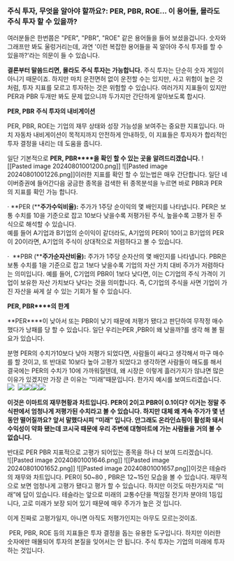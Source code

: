 ### 주식 투자, 무엇을 알아야 할까요?: PER, PBR, ROE... 이 용어들, 몰라도 주식 투자 할 수 있을까?

여러분들은 한번쯤은 "PER", "PBR", "ROE" 같은 용어들을 들어 보셨을겁니다. 숫자와 그래프만 봐도 울렁거리는데, 과연 '이런 복잡한 용어들을 꼭 알아야 주식 투자를 할 수 있을까?'라는 의문이 들 수 있습니다.

**결론부터 말씀드리면, 몰라도 주식 투자는 가능합니다.** 주식 투자는 단순히 숫자 게임이 아니기 때문이죠. 하지만 마치 운전면허 없이 운전할 수는 있지만, 사고 위험이 높은 것처럼, 투자 지표를 모르고 투자하는 것은 위험할 수 있습니다. 여러가지 지표들이 있지만 PER과 PBR 두개만 봐도 문제 없으니까 두가지만 간단하게 알아보도록 합시다.

**PER, PBR** **주식 투자의 내비게이션**

PER, PBR, ROE는 기업의 재무 상태와 성장 가능성을 보여주는 중요한 지표입니다. 마치 자동차 내비게이션이 목적지까지 안전하게 안내하듯, 이 지표들은 투자자가 합리적인 투자 결정을 내리는 데 도움을 줍니다.

일단 기본적으로 **PER, PBR****을 확인 할 수 있는 곳을 알려드리겠습니다.**
![[Pasted image 20240801001200.png]]
![[Pasted image 20240801001226.png]]이러한 지표를 확인 할 수 있는법은 매우 간단합니다. 일단 네이버증권에 들어간다음 궁금한 종목을 검색한 뒤 종목분석을 누르면 바로 PBR과 PER의 지표를 확인 가능 합니다.

· **PER (****주가수익비율):** 주가가 1주당 순이익의 몇 배인지를 나타냅니다. PER은 보통 수치를 10을 기준으로 잡고 10보다 낮을수록 저평가된 주식, 높을수록 고평가 된 주식으로 해석할 수 있습니다.  
예를 들어 A기업과 B기업의 순이익이 같더라도, A기업의 PER이 10이고 B기업의 PER이 20이라면, A기업의 주식이 상대적으로 저렴하다고 볼 수 있습니다.  
  

·  **PBR (****주가순자산비율):** 주가가 1주당 순자산의 몇 배인지를 나타냅니다. PBR은 보통 수치를 1을 기준으로 잡고 1보다 낮을수록 기업의 자산 가치 대비 주가가 저렴하다는 의미입니다. 예를 들어, C기업의 PBR이 1보다 낮다면, 이는 C기업의 주식 가격이 기업이 보유한 자산 가치보다 낮다는 것을 의미합니다. 즉, C기업의 주식을 사면 기업이 가진 자산을 싸게 살 수 있는 기회가 될 수 있습니다.

**PER, PBR****의 한계**

**PER****이 낮아서 또는 PBR이 낮기 때문에 저평가 됐다고 판단하여 무작정 매수 했다가 낭패를 당 할 수 있습니다. 일단 우리는PER ,PBR이 왜 낮을까?를 생각 해 볼 필요가 있습니다.  
  
분명 PER의 수치가10보다 낮아 저평가 되었다면, 사람들이 싸다고 생각해서 마구 매수를 할 것이고, 또 반대로 10보다 높아 고평가 되었다고 생각하면 사람들이 매도를 해서 결국에는 PER의 수치가 10에 가까워질텐데, 왜 시장은 이렇게 흘러가지가 않냐면 많은 이유가 있겠지만 가장 큰 이유는 “미래”때문입니다. 한가지 예시를 보여드리겠습니다.  
**![](file:///C:/Users/jung2/AppData/Local/Temp/msohtmlclip1/01/clip_image002.png)**  **![](file:///C:/Users/jung2/AppData/Local/Temp/msohtmlclip1/01/clip_image003.png)![](file:///C:/Users/jung2/AppData/Local/Temp/msohtmlclip1/01/clip_image005.png)**![](file:///C:/Users/jung2/AppData/Local/Temp/msohtmlclip1/01/clip_image006.png)**![](file:///C:/Users/jung2/AppData/Local/Temp/msohtmlclip1/01/clip_image008.png)**

**이것은 이마트의 재무현황과 차트입니다. PER이 2이고 PBR이 0.1이다? 이거는 정말 주식판에서 엄청나게 저평가된 수치라고 볼 수 있습니다. 하지만 대체 왜 계속 주가가 몇 년 동안 떨어질까요? 앞서 말했다시피 “미래” 입니다. 안그래도 온라인쇼핑이 활성화 돼서 수익성이 약화 됐는데 코시국 때문에 우리 주변에 대형마트에 가는 사람들을 거의 볼 수 없습니다.**

반대로 PER PBR 지표적으로 고평가 되어있는 종목을 하나 더 보여 드리겠습니다.  
![[Pasted image 20240801001646.png]]
![[Pasted image 20240801001652.png]]
![[Pasted image 20240801001657.png]]이것은 테슬라의 재무와 차트입니다. PER이 50~80 , PBR은 12~15인 모습을 볼 수 있습니다. 재무적으로 보면 엄청나게 고평가 됐다고 평가 할 수 있습니다. 하지만 이것도 마찬가지로 “미래”에 답이 있습니다. 테슬라는 앞으로 미래의 교통수단을 책임질 전기차 분야의 1등입니다, 고로 미래가 보장 되어 있기 때문에 매우 주가가 높은 것 입니다.  
  
이게 진짜로 고평가일지, 아니면 아직도 저평가인지는 아무도 모르는것이죠.  
  
 PER, PBR, ROE 등의 지표들은 투자 결정을 돕는 유용한 도구입니다. 하지만 이러한 숫자에만 매몰되어 투자의 본질을 잊어서는 안 됩니다. 주식 투자는 기업의 미래에 투자하는 것입니다.
